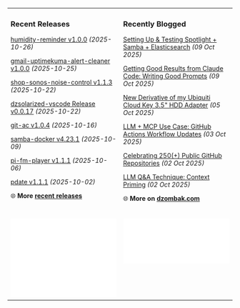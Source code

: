 <table><tr><td valign="top" width="50%" style="margin-bottom: 1em;">

### Recent Releases

<!-- recent_releases starts -->
[humidity-reminder v1.0.0](https://github.com/cdzombak/humidity-reminder/releases/tag/v1.0.0) *(2025-10-26)*

[gmail-uptimekuma-alert-cleaner v1.0.0](https://github.com/cdzombak/gmail-uptimekuma-alert-cleaner/releases/tag/v1.0.0) *(2025-10-25)*

[shop-sonos-noise-control v1.1.3](https://github.com/cdzombak/shop-sonos-noise-control/releases/tag/v1.1.3) *(2025-10-22)*

[dzsolarized-vscode Release v0.0.17](https://github.com/cdzombak/dzsolarized-vscode/releases/tag/v0.0.17) *(2025-10-22)*

[git-ac v1.0.4](https://github.com/cdzombak/git-ac/releases/tag/v1.0.4) *(2025-10-16)*

[samba-docker v4.23.1](https://github.com/cdzombak/samba-docker/releases/tag/v4.23.1) *(2025-10-09)*

[pi-fm-player v1.1.1](https://github.com/cdzombak/pi-fm-player/releases/tag/v1.1.1) *(2025-10-06)*

[pdate v1.1.1](https://github.com/cdzombak/pdate/releases/tag/v1.1.1) *(2025-10-02)*
<!-- recent_releases ends -->
🌐 **More [recent releases](https://github.com/cdzombak/cdzombak/blob/main/RELEASES.md)**
<br />
<br />
</td><td valign="top" width="50%" style="margin-bottom: 1em;">

### Recently Blogged

<!-- blog starts -->
[Setting Up & Testing Spotlight + Samba + Elasticsearch](https://www.dzombak.com/blog/2025/10/setting-up-testing-spotlight-samba-elasticsearch/) *(09 Oct 2025)*

[Getting Good Results from Claude Code: Writing Good Prompts](https://www.dzombak.com/blog/2025/10/getting-good-results-from-claude-code-writing-good-prompts/) *(09 Oct 2025)*

[New Derivative of my Ubiquiti Cloud Key 3.5" HDD Adapter](https://www.dzombak.com/blog/2025/10/new-derivative-of-my-ubiquiti-cloud-key-3-5-hdd-adapter/) *(05 Oct 2025)*

[LLM + MCP Use Case: GitHub Actions Workflow Updates](https://www.dzombak.com/blog/2025/10/llm-mcp-use-case-github-actions-workflow-updates/) *(03 Oct 2025)*

[Celebrating 250(+) Public GitHub Repositories](https://www.dzombak.com/blog/2025/10/celebrating-250-public-github-repositories/) *(02 Oct 2025)*

[LLM Q&A Technique: Context Priming](https://www.dzombak.com/blog/2025/10/llm-q-a-technique-context-priming/) *(02 Oct 2025)*
<!-- blog ends -->
🌐 **More on [dzombak.com](https://www.dzombak.com/blog)**
<br />
<br />
</td></tr><tr><td valign="top" width="50%"><a href="https://github.com/cdzombak"> <picture><img src="/github-summary.svg" alt="@cdzombak summary"></picture></a></td><td valign="top" width="50%"><a href="https://github.com/sponsors/cdzombak"> <picture><img src="/github-sponsor.svg" alt="sponsor me"></picture></a><br /><br /></td></tr></table>
